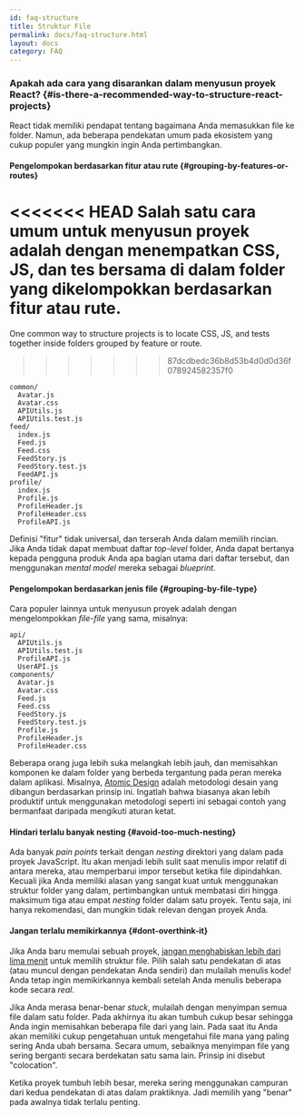 ```yaml
---
id: faq-structure
title: Struktur File
permalink: docs/faq-structure.html
layout: docs
category: FAQ
---
```


### Apakah ada cara yang disarankan dalam menyusun proyek React? {#is-there-a-recommended-way-to-structure-react-projects}

React tidak memiliki pendapat tentang bagaimana Anda memasukkan file ke folder. Namun, ada beberapa pendekatan umum pada ekosistem yang cukup populer yang mungkin ingin Anda pertimbangkan.

#### Pengelompokan berdasarkan fitur atau rute {#grouping-by-features-or-routes}

<<<<<<< HEAD
Salah satu cara umum untuk menyusun proyek adalah dengan menempatkan CSS, JS, dan tes bersama di dalam folder yang dikelompokkan berdasarkan fitur atau rute.
=======
One common way to structure projects is to locate CSS, JS, and tests together inside folders grouped by feature or route.
>>>>>>> 87dcdbedc36b8d53b4d0d0d36f078924582357f0

```
common/
  Avatar.js
  Avatar.css
  APIUtils.js
  APIUtils.test.js
feed/
  index.js
  Feed.js
  Feed.css
  FeedStory.js
  FeedStory.test.js
  FeedAPI.js
profile/
  index.js
  Profile.js
  ProfileHeader.js
  ProfileHeader.css
  ProfileAPI.js
```

Definisi "fitur" tidak universal, dan terserah Anda dalam memilih rincian. Jika Anda tidak dapat membuat daftar *top-level* folder, Anda dapat bertanya kepada pengguna produk Anda apa bagian utama dari daftar tersebut, dan menggunakan *mental model*  mereka sebagai *blueprint*.

#### Pengelompokan berdasarkan jenis file {#grouping-by-file-type}

Cara populer lainnya untuk menyusun proyek adalah dengan mengelompokkan *file-file* yang sama, misalnya:

```
api/
  APIUtils.js
  APIUtils.test.js
  ProfileAPI.js
  UserAPI.js
components/
  Avatar.js
  Avatar.css
  Feed.js
  Feed.css
  FeedStory.js
  FeedStory.test.js
  Profile.js
  ProfileHeader.js
  ProfileHeader.css
```

Beberapa orang juga lebih suka melangkah lebih jauh, dan memisahkan komponen ke dalam folder yang berbeda tergantung pada peran mereka dalam aplikasi. Misalnya, [Atomic Design](http://bradfrost.com/blog/post/atomic-web-design/) adalah metodologi desain yang dibangun berdasarkan prinsip ini. Ingatlah bahwa biasanya akan lebih produktif untuk menggunakan metodologi seperti ini sebagai contoh yang bermanfaat daripada mengikuti aturan ketat.

#### Hindari terlalu banyak nesting {#avoid-too-much-nesting}

Ada banyak *pain points* terkait dengan *nesting* direktori yang dalam pada proyek JavaScript. Itu akan menjadi lebih sulit saat menulis impor relatif di antara mereka, atau memperbarui impor tersebut ketika file dipindahkan. Kecuali jika Anda memiliki alasan yang sangat kuat untuk menggunakan struktur folder yang dalam, pertimbangkan untuk membatasi diri hingga maksimum tiga atau empat *nesting* folder dalam satu proyek. Tentu saja, ini hanya rekomendasi, dan mungkin tidak relevan dengan proyek Anda.

#### Jangan terlalu memikirkannya {#dont-overthink-it}

Jika Anda baru memulai sebuah proyek, [jangan menghabiskan lebih dari lima menit](https://en.wikipedia.org/wiki/Analysis_paralysis) untuk memilih struktur file. Pilih salah satu pendekatan di atas (atau muncul dengan pendekatan Anda sendiri) dan mulailah menulis kode! Anda tetap ingin memikirkannya kembali setelah Anda menulis beberapa kode secara *real*.

Jika Anda merasa benar-benar *stuck*, mulailah dengan menyimpan semua file dalam satu folder. Pada akhirnya itu akan tumbuh cukup besar sehingga Anda ingin memisahkan beberapa file dari yang lain. Pada saat itu Anda akan memiliki cukup pengetahuan untuk mengetahui file mana yang paling sering Anda ubah bersama. Secara umum, sebaiknya menyimpan file yang sering berganti secara berdekatan satu sama lain. Prinsip ini disebut "colocation".

Ketika proyek tumbuh lebih besar, mereka sering menggunakan campuran dari kedua pendekatan di atas dalam praktiknya. Jadi memilih yang "benar" pada awalnya tidak terlalu penting.
